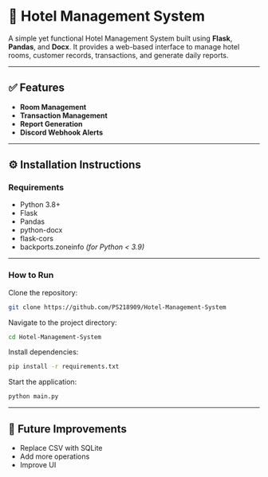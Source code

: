 # 🏨 Hotel Management System

A simple yet functional Hotel Management System built using **Flask**, **Pandas**, and **Docx**. It provides a web-based interface to manage hotel rooms, customer records, transactions, and generate daily reports.

---

## ✅ Features

- **Room Management**
- **Transaction Management**
- **Report Generation**
- **Discord Webhook Alerts**

---

## ⚙️ Installation Instructions

### Requirements

- Python 3.8+
- Flask  
- Pandas  
- python-docx  
- flask-cors  
- backports.zoneinfo *(for Python < 3.9)*

---

### How to Run

Clone the repository:

```bash
git clone https://github.com/PS218909/Hotel-Management-System
```
Navigate to the project directory:
```bash
cd Hotel-Management-System
```
Install dependencies:
```bash
pip install -r requirements.txt
```
Start the application:
```bash
python main.py
```
---
## 🚀 Future Improvements
-  Replace CSV with SQLite
-  Add more operations
-  Improve UI